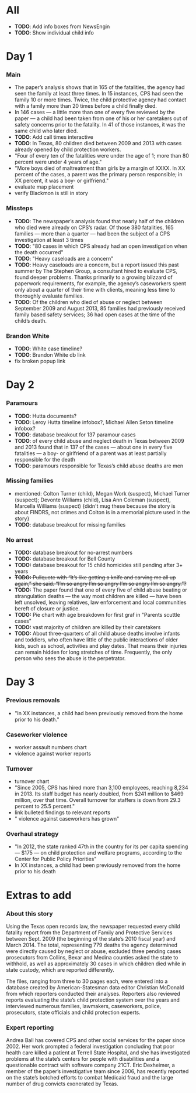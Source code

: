 # All
- **TODO**: Add info boxes from NewsEngin
- **TODO**: Show individual child info

# Day 1

### Main
- The paper’s analysis shows that in 165 of the fatalities, the agency had seen the family at least three times. In 15 instances, CPS had seen the family 10 or more times. Twice, the child protective agency had contact with a family more than 20 times before a child finally died.
- In 146 cases — a little more than one of every five reviewed by the paper — a child had been taken from one of his or her caretakers out of safety concerns prior to the fatality. In 41 of those instances, it was the same child who later died.
- **TODO**: Add call times interactive
- **TODO**: In Texas, 80 children died between 2009 and 2013 with cases already opened by child protection workers.
- "Four of every ten of the fatalities were under the age of 1; more than 80 percent were under 4 years of age."
- "More boys died of maltreatment than girls by a margin of XXXX. In XX percent of the cases, a parent was the primary person responsible; in XX percent, it was a boy- or girlfriend."
- evaluate map placement
- verify Blackmon is still in story

### Missteps
- **TODO**: The newspaper’s analysis found that nearly half of the children who died were already on CPS’s radar. Of those 380 fatalities, 165 families — more than a quarter — had been the subject of a CPS investigation at least 3 times
- **TODO**: "80 cases in which CPS already had an open investigation when the death occurred"
- **TODO**: "Heavy caseloads are a concern"
- **TODO**: Heavy caseloads are a concern, but a report issued this past summer by The Stephen Group, a consultant hired to evaluate CPS, found deeper problems. Thanks primarily to a growing blizzard of paperwork requirements, for example, the agency’s caseworkers spent only about a quarter of their time with clients, meaning less time to thoroughly evaluate families.
- **TODO**: Of the children who died of abuse or neglect between September 2009 and August 2013, 85 families had previously received family based safety services; 36 had open cases at the time of the child’s death.

### Brandon White
- **TODO**: White case timeline?
- **TODO**: Brandon White db link
- fix broken popup link

# Day 2

### Paramours
- **TODO**: Hutta documents?
- **TODO**: Leroy Hutta timeline infobox?, Michael Allen Seton timeline infobox?
- **TODO**: database breakout for 137 paramour cases
- **TODO**: of every child abuse and neglect death in Texas between 2009 and 2013 found that in 137 of the cases — about one in every five fatalities — a boy- or girlfriend of a parent was at least partially responsible for the death
- **TODO**:  paramours responsible for Texas’s child abuse deaths are men

### Missing families
- mentioned: Colton Turner (child), Megan Work (suspect), Michael Turner (suspect); Devonte Williams (child), Lisa Ann Coleman (suspect), Marcella Williams (suspect) {didn't mug these because the story is about FINDRS, not crimes and Colton is in a memorial picture used in the story}
- **TODO**: database breakout for missing families

### No arrest
- **TODO:** database breakout for no-arrest numbers
- **TODO:** database breakout for Bell County
- **TODO:** database breakout for 15 child homicides still pending after 3+ years
- ~~**TODO:** Pullquote with “It’s like getting a knife and carving me all up again,” she said. “I’m so angry I’m so angry I’m so angry I’m so angry.”?~~
- **TODO:** The paper found that one of every five of child abuse beating or strangulation deaths — the way most children are killed — have been left unsolved, leaving relatives, law enforcement and local communities bereft of closure or justice.
- **TODO:** Pie chart with age breakdown for first graf in "Parents scuttle cases"
- **TODO:** vast majority of children are killed by their caretakers
- **TODO:** About three-quarters of all child abuse deaths involve infants and toddlers, who often have little of the public interactions of older kids, such as school, activities and play dates. That means their injuries can remain hidden for long stretches of time. Frequently, the only person who sees the abuse is the perpetrator.

# Day 3

### Previous removals
- "In XX instances, a child had been previously removed from the home prior to his death."

### Caseworker violence
- worker assault numbers chart
- violence against worker reports

### Turnover
- turnover chart
- "Since 2005, CPS has hired more than 3,100 employees, reaching 8,234 in 2013. Its staff budget has nearly doubled, from $241 million to $469 million, over that time. Overall turnover for staffers is down from 29.3 percent to 25.5 percent."
- link bulleted findings to relevant reports
- " violence against caseworkers has grown"

### Overhaul strategy
- "In 2012, the state ranked 47th in the country for its per capita spending — $175 — on child protection and welfare programs, according to the Center for Public Policy Priorities"
- In XX instances, a child had been previously removed from the home prior to his death


# Extras to add

### About this story

Using the Texas open records law, the newspaper requested every child fatality report from the Department of Family and Protective Services between Sept. 2009 (the beginning of the state’s 2010 fiscal year) and March 2014. The total, representing 779 deaths the agency determined were directly caused by neglect or abuse, excluded three pending cases prosecutors from Collins, Bexar and Medina counties asked the state to withhold, as well as approximately 30 cases in which children died while in state custody, which are reported differently.

The files, ranging from three to 30 pages each, were entered into a database created by American-Statesman data editor Christian McDonald from which reporters conducted their analyses. Reporters also reviewed reports evaluating the state’s child protection system over the years and interviewed numerous families, lawmakers, caseworkers, police, prosecutors, state officials and child protection experts.

### Expert reporting

Andrea Ball has covered CPS and other social services for the paper since 2002. Her work prompted a federal investigation concluding that poor health care killed a patient at Terrell State Hospital, and she has investigated problems at the state’s centers for people with disabilities and a questionable contract with software company 21CT. Eric Dexheimer, a member of the paper’s investigative team since 2006, has recently reported on the state’s botched efforts to combat Medicaid fraud and the large number of drug convicts exonerated by Texas.
